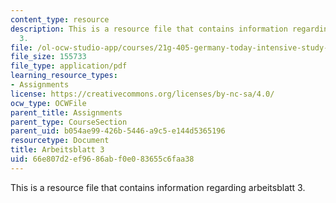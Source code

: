 ```yaml
---
content_type: resource
description: This is a resource file that contains information regarding arbeitsblatt
  3.
file: /ol-ocw-studio-app/courses/21g-405-germany-today-intensive-study-of-german-language-and-culture-january-iap-2011/66e807d2ef9686abf0e083655c6faa38_MIT21G_405IAP11_arbeit03.pdf
file_size: 155733
file_type: application/pdf
learning_resource_types:
- Assignments
license: https://creativecommons.org/licenses/by-nc-sa/4.0/
ocw_type: OCWFile
parent_title: Assignments
parent_type: CourseSection
parent_uid: b054ae99-426b-5446-a9c5-e144d5365196
resourcetype: Document
title: Arbeitsblatt 3
uid: 66e807d2-ef96-86ab-f0e0-83655c6faa38
---
```

This is a resource file that contains information regarding arbeitsblatt 3.